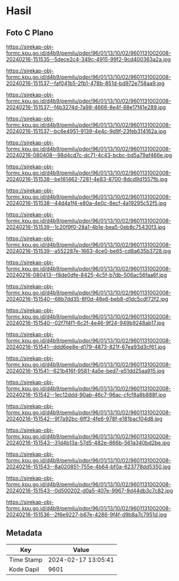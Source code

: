 # Hasil

## Foto C Plano

https://sirekap-obj-formc.kpu.go.id/d4b9/pemilu/pdpr/96/01/13/10/02/9601131002008-20240216-151535--5dece2c4-349c-4915-99f2-9cd400363a2a.jpg

https://sirekap-obj-formc.kpu.go.id/d4b9/pemilu/pdpr/96/01/13/10/02/9601131002008-20240216-151537--faf041b5-2fb1-478b-851d-bd972e758aa9.jpg

https://sirekap-obj-formc.kpu.go.id/d4b9/pemilu/pdpr/96/01/13/10/02/9601131002008-20240216-151537--f4b3274d-7a98-4666-8e4f-88e17f41e289.jpg

https://sirekap-obj-formc.kpu.go.id/d4b9/pemilu/pdpr/96/01/13/10/02/9601131002008-20240216-151537--bc6e4951-9139-4e4c-9d9f-23feb314162a.jpg

https://sirekap-obj-formc.kpu.go.id/d4b9/pemilu/pdpr/96/01/13/10/02/9601131002008-20240216-080408--98d4cd7c-dc71-4c43-bcbc-bd5a79af466e.jpg

https://sirekap-obj-formc.kpu.go.id/d4b9/pemilu/pdpr/96/01/13/10/02/9601131002008-20240216-151538--be181462-7281-4e83-8700-8dcd9d1557fb.jpg

https://sirekap-obj-formc.kpu.go.id/d4b9/pemilu/pdpr/96/01/13/10/02/9601131002008-20240216-151538--44d4a1f4-e80a-4e0c-8ecf-4a19295c52f5.jpg

https://sirekap-obj-formc.kpu.go.id/d4b9/pemilu/pdpr/96/01/13/10/02/9601131002008-20240216-151539--1c20f9f0-28a1-4b1e-bea5-0eb8c75430f3.jpg

https://sirekap-obj-formc.kpu.go.id/d4b9/pemilu/pdpr/96/01/13/10/02/9601131002008-20240216-151539--a552287e-1663-4ce0-be65-cd8a635b3728.jpg

https://sirekap-obj-formc.kpu.go.id/d4b9/pemilu/pdpr/96/01/13/10/02/9601131002008-20240216-080413--f8de0dfe-8425-4c5f-b7db-506ac56faa6f.jpg

https://sirekap-obj-formc.kpu.go.id/d4b9/pemilu/pdpr/96/01/13/10/02/9601131002008-20240216-151540--68b7dd35-8f0d-48e6-beb8-d1dc5cdf72f2.jpg

https://sirekap-obj-formc.kpu.go.id/d4b9/pemilu/pdpr/96/01/13/10/02/9601131002008-20240216-151540--02f7f4f1-6c2f-4e46-9f24-949b9248ab17.jpg

https://sirekap-obj-formc.kpu.go.id/d4b9/pemilu/pdpr/96/01/13/10/02/9601131002008-20240216-151541--ddd6ee8e-d179-4873-821f-67ea93d3cf61.jpg

https://sirekap-obj-formc.kpu.go.id/d4b9/pemilu/pdpr/96/01/13/10/02/9601131002008-20240216-151541--621b416f-9581-4a5e-bed7-e51dd25aa915.jpg

https://sirekap-obj-formc.kpu.go.id/d4b9/pemilu/pdpr/96/01/13/10/02/9601131002008-20240216-151542--1ec12ddd-90ab-46c7-96ac-cfcf8a8b888f.jpg

https://sirekap-obj-formc.kpu.go.id/d4b9/pemilu/pdpr/96/01/13/10/02/9601131002008-20240216-151542--9f7a92bc-6ff3-4fe6-978f-e181bac104d8.jpg

https://sirekap-obj-formc.kpu.go.id/d4b9/pemilu/pdpr/96/01/13/10/02/9601131002008-20240216-151543--31d4b13a-57d5-482e-866b-561a340bd2be.jpg

https://sirekap-obj-formc.kpu.go.id/d4b9/pemilu/pdpr/96/01/13/10/02/9601131002008-20240216-151543--8a020851-755e-4b64-bf0a-623778dd5350.jpg

https://sirekap-obj-formc.kpu.go.id/d4b9/pemilu/pdpr/96/01/13/10/02/9601131002008-20240216-151543--0d500202-d0a5-407e-9967-9d44db3c7c82.jpg

https://sirekap-obj-formc.kpu.go.id/d4b9/pemilu/pdpr/96/01/13/10/02/9601131002008-20240216-151536--2f6e9227-b67e-4286-9f4f-d9b8a7c7951d.jpg


## Metadata

| Key        | Value               |
| ---------- | ------------------- |
| Time Stamp | 2024-02-17 13:05:41 |
| Kode Dapil | 9601                |



